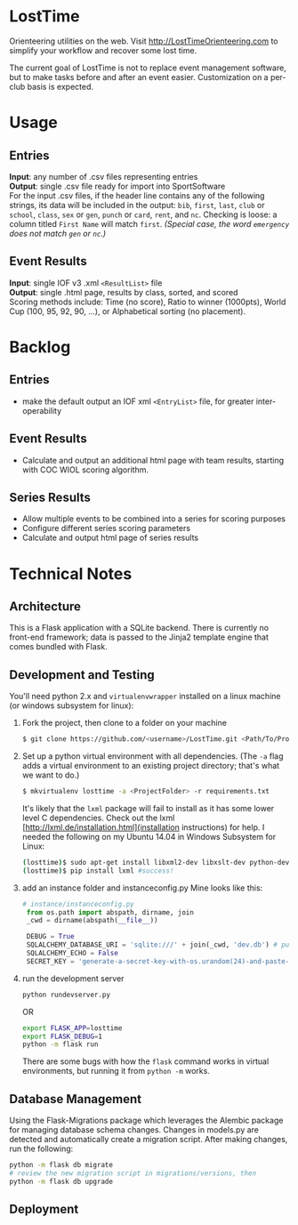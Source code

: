 # LostTime
Orienteering utilities on the web. Visit <http://LostTimeOrienteering.com> to simplify your workflow and recover some lost time.

The current goal of LostTime is not to replace event management software, but to make tasks before and after an event easier. Customization on a per-club basis is expected.

# Usage

## Entries
**Input**: any number of .csv files representing entries  
**Output**: single .csv file ready for import into SportSoftware  
For the input .csv files, if the header line contains any of the following strings, its data will be included in the output: `bib`, `first`, `last`, `club` or `school`, `class`, `sex` or `gen`, `punch` or `card`, `rent`, and `nc`. Checking is loose: a column titled `First Name` will match `first`. *(Special case, the word `emergency` does not match `gen` or `nc`.)*

## Event Results
**Input**: single IOF v3 .xml `<ResultList>` file  
**Output**: single .html page, results by class, sorted, and scored  
Scoring methods include: Time (no score), Ratio to winner (1000pts), World Cup (100, 95, 92, 90, ...), or Alphabetical sorting (no placement).

# Backlog
## Entries
- make the default output an IOF xml `<EntryList>` file, for greater inter-operability

## Event Results
- Calculate and output an additional html page with team results, starting with COC WIOL scoring algorithm.

## Series Results
- Allow multiple events to be combined into a series for scoring purposes
- Configure different series scoring parameters
- Calculate and output html page of series results


# Technical Notes
## Architecture
This is a Flask application with a SQLite backend. There is currently no front-end framework; data is passed to the Jinja2 template engine that comes bundled with Flask.
## Development and Testing
You'll need python 2.x and `virtualenvwrapper` installed on a linux machine (or windows subsystem for linux):

1. Fork the project, then clone to a folder on your machine
   ```bash
   $ git clone https://github.com/<username>/LostTime.git <Path/To/Project/Folder>
   ```

2. Set up a python virtual environment with all dependencies. (The `-a` flag adds a virtual environment to an existing project directory; that's what we want to do.)
   ```bash
   $ mkvirtualenv losttime -a <ProjectFolder> -r requirements.txt
   ```

   It's likely that the `lxml` package will fail to install as it has some lower level C dependencies. Check out the lxml [http://lxml.de/installation.html](installation instructions) for help. I needed the following on my Ubuntu 14.04 in Windows Subsystem for Linux:
   ```bash
   (losttime)$ sudo apt-get install libxml2-dev libxslt-dev python-dev zlib1g-dev
   (losttime)$ pip install lxml #success!
   ```

3. add an instance folder and instanceconfig.py Mine looks like this:
   ```python
   # instance/instanceconfig.py
    from os.path import abspath, dirname, join
    _cwd = dirname(abspath(__file__))

    DEBUG = True
    SQLALCHEMY_DATABASE_URI = 'sqlite:///' + join(_cwd, 'dev.db') # puts the db in the instance folder
    SQLALCHEMY_ECHO = False
    SECRET_KEY = 'generate-a-secret-key-with-os.urandom(24)-and-paste-here'
   ```

4. run the development server
   ```bash
   python rundevserver.py
   ```

   OR
   ```bash
   export FLASK_APP=losttime
   export FLASK_DEBUG=1
   python -m flask run
   ```

   There are some bugs with how the `flask` command works in virtual environments, but running it from `python -m` works. 

## Database Management
Using the Flask-Migrations package which leverages the Alembic package for managing database schema changes. Changes in models.py are detected and automatically create a migration script. After making changes, run the following: 
```bash
python -m flask db migrate 
# review the new migration script in migrations/versions, then
python -m flask db upgrade 
```

## Deployment
